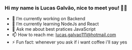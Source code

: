 ###  Hi my name is Lucas Galvão, nice to meet you! 👋🤵

- 🌠 I’m currently working on Backend
- 📘 I’m currently learning NodeJs and React
- 💬 Ask me about best pratices JavaScript
- 📫 How to reach me: lucas.galvao111@hotmail.com
- ⚡ Fun fact: whenever you ask if i want coffee i'll say yes
